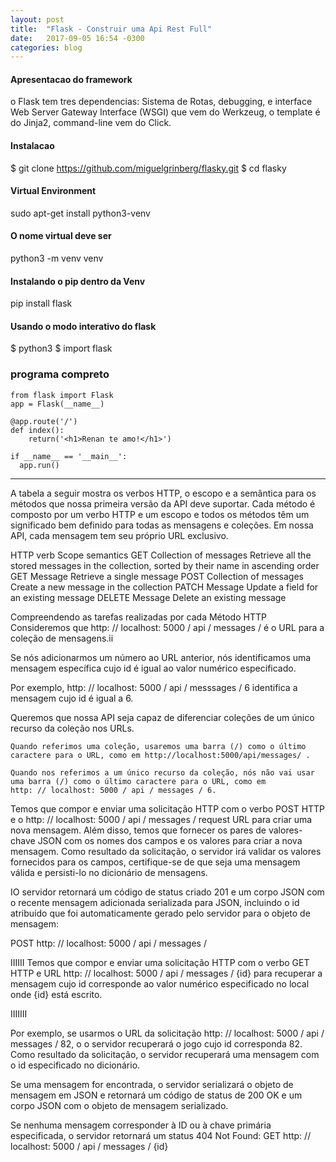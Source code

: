 ```yaml
---
layout: post
title:  "Flask - Construir uma Api Rest Full"
date:   2017-09-05 16:54 -0300
categories: blog
---
```


#### Apresentacao do framework

o Flask tem tres dependencias: Sistema de Rotas, debugging, e interface Web Server Gateway Interface (WSGI) 
que vem do Werkzeug,  o template é do  Jinja2, command-line vem do Click. 

#### Instalacao
$ git clone https://github.com/miguelgrinberg/flasky.git
$ cd flasky

#### Virtual Environment
sudo apt-get install python3-venv

#### O nome virtual deve ser
python3 -m venv venv

#### Instalando o pip dentro da Venv
pip install flask

#### Usando o modo interativo do flask
$ python3
$ import flask


### programa compreto
```
from flask import Flask
app = Flask(__name__)

@app.route('/')
def index():
    return('<h1>Renan te amo!</h1>')

if __name__ == '__main__':
  app.run()

```






------
A tabela a seguir mostra os verbos HTTP, o escopo e a semântica para os métodos que nossa primeira versão da API deve suportar.
Cada método é composto por um verbo HTTP e um escopo e todos os métodos têm um significado bem definido para todas as mensagens e coleções.
Em nossa API, cada mensagem tem seu próprio URL exclusivo.

HTTP        verb Scope                 semantics
GET         Collection of messages     Retrieve all the stored messages in the collection, sorted by their name in ascending order
GET         Message                    Retrieve a single message
POST        Collection of messages     Create a new message in the collection
PATCH       Message                    Update a field for an existing message
DELETE      Message                    Delete an existing message

Compreendendo as tarefas realizadas por cada Método HTTP
Consideremos que http: // localhost: 5000 / api / messages / é o URL para a coleção de mensagens.ii

Se nós adicionarmos um número ao URL anterior, nós identificamos uma mensagem específica cujo id é igual ao valor numérico especificado.

Por exemplo, http: // localhost: 5000 / api / messsages / 6 identifica a mensagem cujo id é igual a 6.

Queremos que nossa API seja capaz de diferenciar coleções de um único recurso da coleção nos URLs.

```
Quando referimos uma coleção, usaremos uma barra (/) como o último caractere para o URL, como em http://localhost:5000/api/messages/ .

Quando nos referimos a um único recurso da coleção, nós não vai usar   uma barra (/) como o último caractere para o URL, como em
http: // localhost: 5000 / api / messages / 6.
```
Temos que compor e enviar uma solicitação HTTP com o verbo POST HTTP e o http: // localhost: 5000 / api / messages / request URL
para criar uma nova mensagem. Além disso, temos que fornecer os pares de valores-chave JSON com os nomes dos campos e os valores
para criar a nova mensagem. Como resultado da solicitação, o servidor irá validar os valores fornecidos para os campos, certifique-se 
de que seja uma mensagem válida e persisti-lo no dicionário de mensagens.

IO servidor retornará um código de status criado 201 e um corpo JSON com o recente mensagem adicionada serializada para JSON, 
incluindo o id atribuído que foi automaticamente gerado pelo servidor para o objeto de mensagem:

POST http: // localhost: 5000 / api / messages /


IIIIII
Temos que compor e enviar uma solicitação HTTP com o verbo GET HTTP e
URL http: // localhost: 5000 / api / messages / {id} para recuperar a mensagem
cujo id corresponde ao valor numérico especificado no local onde {id} está escrito.


IIIIIII


Por exemplo, se usarmos o URL da solicitação http: // localhost: 5000 / api / messages / 82, o
o servidor recuperará o jogo cujo id corresponda 82. Como resultado da solicitação, o servidor recuperará uma mensagem com o id especificado no dicionário.


Se uma mensagem for encontrada, o servidor serializará o objeto de mensagem em JSON e retornará um código de status de 200 OK e um corpo JSON com o objeto de mensagem serializado.

Se nenhuma mensagem corresponder à ID ou à chave primária especificada, o servidor retornará um status 404 Not Found: GET http: // localhost: 5000 / api / messages / {id}






























